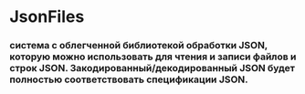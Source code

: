 # JsonFiles
### система с облегченной библиотекой обработки JSON, которую можно использовать для чтения и записи файлов и строк JSON. Закодированный/декодированный JSON будет полностью соответствовать спецификации JSON.
